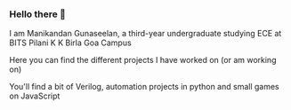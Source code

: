 ### Hello there 👋

<!--
**manig1729/manig1729** is a ✨ _special_ ✨ repository because its `README.md` (this file) appears on your GitHub profile.

Here are some ideas to get you started:

- 🔭 I’m currently working on ...
- 🌱 I’m currently learning ...
- 👯 I’m looking to collaborate on ...
- 🤔 I’m looking for help with ...
- 💬 Ask me about ...
- 📫 How to reach me: ...
- 😄 Pronouns: ...
- ⚡ Fun fact: ...
-->

I am Manikandan Gunaseelan, a third-year undergraduate studying ECE at BITS Pilani K K Birla Goa Campus

Here you can find the different projects I have worked on (or am working on)

You'll find a bit of Verilog, automation projects in python and small games on JavaScript
